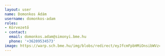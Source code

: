 ```yaml
---
layout: user
name: Domonkos Ádám
username: domonkos-adam
roles:
- Körvezető
- contact:
  email: domonkos.adam@simonyi.bme.hu
  phone: '+36209534573'
image: https://warp.sch.bme.hu/img/blobs/redirect/eyJfcmFpbHMiOnsibWVzc2FnZSI6IkJBaHBBWDA9IiwiZXhwIjpudWxsLCJwdXIiOiJibG9iX2lkIn19--7fcfaf6b88658f558e4451f601aa240cefe11811/DomonkosAdam.jpg
---
```

